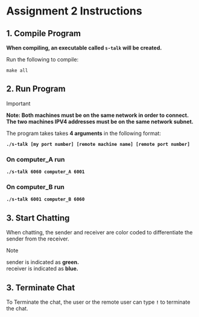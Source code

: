 # Assignment 2 Instructions

## 1. Compile Program
<b>When compiling, an executable called `s-talk` will be created.</b><br>

Run the following to compile:
```
make all
```

## 2. Run Program
>[!IMPORTANT]
><b>Note: Both machines must be on the same network in order to connect. The two machines IPV4 addresses must be on the same network subnet.</b>

The program takes takes <b>4 arguments</b> in the following format:
<b>
```
./s-talk [my port number] [remote machine name] [remote port number]
```

### On computer_A run
```
./s-talk 6060 computer_A 6001
```

### On computer_B run
```
./s-talk 6001 computer_B 6060
```
</b>

## 3. Start Chatting 
When chatting, the sender and receiver are color coded to differentiate the sender from the receiver.<br>

>[!NOTE]
>sender is indicated as <b>green.</b><br>
>receiver is indicated as <b>blue.</b><br>

## 3. Terminate Chat
To Terminate the chat, the user or the remote user can type <b>`!`</b> to terminate the chat.